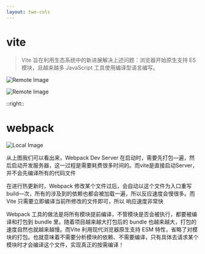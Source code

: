```yaml
---
layout: two-cols
---
```


# vite
> Vite 旨在利用生态系统中的新进展解决上述问题：浏览器开始原生支持 ES 模块，且越来越多 JavaScript 工具使用编译型语言编写。

![Remote Image](https://cn.vitejs.dev/assets/bundler.37740380.png)


![Remote Image](https://cn.vitejs.dev/assets/esm.3070012d.png)

::right::
# webpack

![Local Image](/assets/images/webpack.png)

<p class="text-sm">从上图我们可以看出来，Webpack Dev Server 在启动时，需要先打包—遍，然后启动开发服务器，这一过程是需要耗费很多时间的。而vite是直接启动Server，并不会先编译所有的代码文件</p>
<p class="text-sm">在进行热更新时，Webpack 修改某个文件过后，会自动以这个文件为入口重写 build—次，所有的涉及到的依赖也都会被加载一遍，所以反应速度会慢很多。而Vite 只需要立即编译当前所修改的文件即可，所以 响应速度非常快</p>
<p class="text-sm">Webpack 工具的做法是将所有模块提前编译，不管模块是否会被执行，都要被编译和打包到 bundle 里。随着项目越来越大打包后的 bundle 也越来越大，打包的速度自然也就越来越慢。而Vite 利用现代浏览器原生支持 ESM 特性，省略了对模块的打包。也就意味着不需要分析模块的依赖、不需要编译，只有具体去请求某个模块时才会编译这个文件，实现真正的按需编译！</p>


<style>
.col-right.slidev-page-9{margin:0 1em; }
.text-sm{margin-bottom: 0}
</style>
